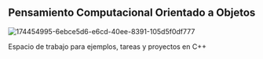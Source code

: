 ## Pensamiento Computacional Orientado a Objetos

![174454995-6ebce5d6-e6cd-40ee-8391-105d5f0df777](https://user-images.githubusercontent.com/55771796/183143437-0019fae2-2de8-4560-869a-56c7ded95f51.png)

Espacio de trabajo para ejemplos, tareas y proyectos en C++
